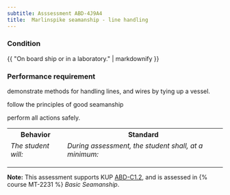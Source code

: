 ```yaml
---
subtitle: Asssessment ABD-4J9A4
title:  Marlinspike seamanship - line handling
---
```




### Condition

{{ "On board ship or in a laboratory." | markdownify }}

### Performance requirement 

<table width='100%' class='Guidelines'>
 <thead>
 <tr>
     <th class='thirty'>Behavior</th>
     <th class='seventy'>Standard</th>
 </tr>
 <tr>
     <td><em>The student will:</em></td>
     <td><em>During assessment, the student shall, at a minimum:</em></td>
 </tr>
 </thead>
 <tbody>


<!--rowstart-->

demonstrate methods for handling lines, and wires by tying up a vessel.

<!--cellbreak-->

follow the principles of good seamanship

perform all actions safely.

<!--rowend-->


 </tbody>
 </table>



*****

**Note:** This assessment supports KUP [ABD-C1.2]({{site.baseurl}}/tables/25.html#ABD-C1.2), and is assessed in  {% course  MT-2231 %}  *Basic Seamanship*. 

